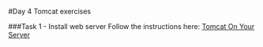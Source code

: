 #Day 4 Tomcat exercises

###Task 1 - Install web server
Follow the instructions here: [Tomcat On Your Server](TomcatOnYourServer.pdf)
